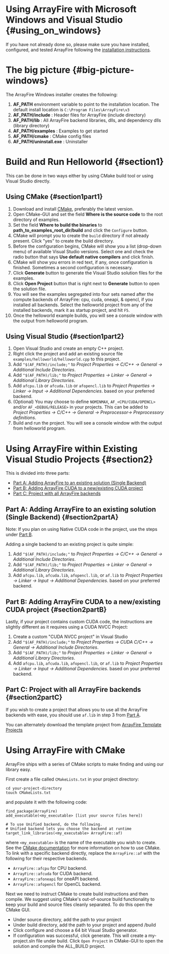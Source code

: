 Using ArrayFire with Microsoft Windows and Visual Studio {#using_on_windows}
============================================================================

If you have not already done so, please make sure you have installed,
configured, and tested ArrayFire following the [installation
instructions](#installing).

# The big picture {#big-picture-windows}

The ArrayFire Windows installer creates the following:
1. **AF_PATH** environment variable to point to the installation location. The
   default install location is `C:\Program Files\ArrayFire\v3`
2. **AF_PATH/include** : Header files for ArrayFire (include directory)
3. **AF_PATH/lib** : All ArrayFire backend libraries, dlls, and dependency
   dlls (library directory)
4. **AF_PATH/examples** : Examples to get started
5. **AF_PATH/cmake** : CMake config files
6. **AF_PATH/uninstall.exe** : Uninstaller

# Build and Run Helloworld {#section1}

This can be done in two ways either by using CMake build tool or using Visual
Studio directly.

##  Using CMake {#section1part1}
1. Download and install [CMake](https://cmake.org/download/), preferably the
   latest version.
2. Open CMake-GUI and set the field __Where is the source code__ to the root
   directory of examples.
3. Set the field __Where to build the binaries__ to
   **path_to_examples_root_dir/build** and click the `Configure` button.
4. CMake will prompt you to create the `build` directory if not already
   present. Click "yes" to create the build directory.
5. Before the configuration begins, CMake will show you a list (drop-down
   menu) of available Visual Studio versions. Select one and check the radio
   button that says **Use default native compilers** and click finish.
6. CMake will show you errors in red text, if any, once configuration is
   finished. Sometimes a second configuration is necessary.
7. Click **Generate** button to generate the Visual Studio solution files for
   the examples.
8. Click **Open Project** button that is right next to **Generate** button to
   open the solution file.
9. You will see the examples segregated into four sets named after the compute
   backends of ArrayFire: cpu, cuda, oneapi, & opencl, if you installed all
   backends. Select the helloworld project from any of the installed backends,
   mark it as startup project, and hit `F5`.
10. Once the helloworld example builds, you will see a console window with the
    output from helloworld program.

## Using Visual Studio {#section1part2}

1. Open Visual Studio and create an empty C++ project.
2. Right click the project and add an existing source file
   `examples/helloworld/helloworld.cpp` to this project.
3. Add `"$(AF_PATH)/include;"` to _Project Properties -> C/C++ -> General ->
   Additional Include Directories_.
4. Add `"$(AF_PATH)/lib;"` to _Project Properties -> Linker -> General ->
   Additional Library Directories_.
5. Add `afcpu.lib` or `afcuda.lib` or `afopencl.lib` to _Project Properties ->
   Linker -> Input -> Additional Dependencies_. based on your preferred
   backend.
6. (Optional) You may choose to define `NOMINMAX`, `AF_<CPU/CUDA/OPENCL>`
   and/or `AF_<DEBUG/RELEASE>` in your projects. This can be added to _Project
   Properties -> C/C++ -> General -> Preprocessor-> Preprocessory
   definitions_.
7. Build and run the project. You will see a console window with the output
   from helloworld program.

# Using ArrayFire within Existing Visual Studio Projects {#section2}
This is divided into three parts:
* [Part A: Adding ArrayFire to an existing solution (Single Backend)](#section2partA)
* [Part B: Adding ArrayFire CUDA to a new/existing CUDA project](#section2partB)
* [Part C: Project with all ArrayFire backends](#section2partC)

## Part A: Adding ArrayFire to an existing solution (Single Backend) {#section2partA}

Note: If you plan on using Native CUDA code in the project, use the steps
under [Part B](#section2partB).

Adding a single backend to an existing project is quite simple:

1. Add `"$(AF_PATH)/include;"` to _Project Properties -> C/C++ -> General ->
   Additional Include Directories_.
2. Add `"$(AF_PATH)/lib;"` to _Project Properties -> Linker -> General ->
   Additional Library Directories_.
3. Add `afcpu.lib`, `afcuda.lib`, `afopencl.lib`, or `af.lib` to _Project
   Properties -> Linker -> Input -> Additional Dependencies_. based on your
   preferred backend.

## Part B: Adding ArrayFire CUDA to a new/existing CUDA project {#section2partB}

Lastly, if your project contains custom CUDA code, the instructions are
slightly different as it requires using a CUDA NVCC Project:

1. Create a custom "CUDA NVCC project" in Visual Studio
2. Add `"$(AF_PATH)/include;"` to _Project Properties -> CUDA C/C++ -> General
   -> Additional Include Directories_.
3. Add `"$(AF_PATH)/lib;"` to _Project Properties -> Linker -> General ->
   Additional Library Directories_.
4. Add `afcpu.lib`, `afcuda.lib`, `afopencl.lib`, or `af.lib` to _Project Properties ->
   Linker -> Input -> Additional Dependencies_. based on your preferred backend.

## Part C: Project with all ArrayFire backends {#section2partC}

If you wish to create a project that allows you to use all the ArrayFire
backends with ease, you should use `af.lib` in step 3 from [Part
A](#section2partA).

You can alternately download the template project from [ArrayFire Template
Projects](https://github.com/arrayfire/arrayfire-project-templates)

# Using ArrayFire with CMake

ArrayFire ships with a series of CMake scripts to make finding and using our
library easy.

First create a file called `CMakeLists.txt` in your project directory:

    cd your-project-directory
    touch CMakeLists.txt

and populate it with the following code:

    find_package(ArrayFire)
    add_executable(<my_executable> [list your source files here])

    # To use Unified backend, do the following.
    # Unified backend lets you choose the backend at runtime
    target_link_libraries(<my_executable> ArrayFire::af)

where `<my_executable>` is the name of the executable you wish to create. See
the [CMake documentation](https://cmake.org/documentation/) for more
information on how to use CMake. To link with a specific backend directly,
replace the `ArrayFire::af` with the following for their respective backends.

* `ArrayFire::afcpu` for CPU backend.
* `ArrayFire::afcuda` for CUDA backend.
* `ArrayFire::afoneapi` for oneAPI backend.
* `ArrayFire::afopencl` for OpenCL backend.

Next we need to instruct CMake to create build instructions and then
compile. We suggest using CMake's out-of-source build functionality to keep
your build and source files cleanly separated. To do this open the CMake GUI.

* Under source directory, add the path to your project
* Under build directory, add the path to your project and append /build
* Click configure and choose a 64 bit Visual Studio generator.
* If configuration was successful, click generate. This will create a
  my-project.sln file under build. Click `Open Project` in CMake-GUI to open
  the solution and compile the ALL_BUILD project.
